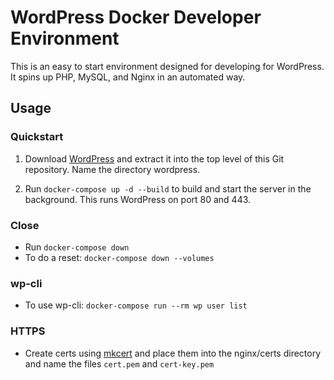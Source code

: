 # WordPress Docker Developer Environment

This is an easy to start environment designed for developing for WordPress. It spins up PHP, MySQL, and Nginx in an automated way.

## Usage

### Quickstart

1. Download [WordPress](https://wordpress.org/latest.zip) and extract it into the top level of this Git repository. Name the directory wordpress.

2. Run `docker-compose up -d --build` to build and start the server in the background. This runs WordPress on port 80 and 443.

### Close

- Run `docker-compose down`
- To do a reset: `docker-compose down --volumes`

### wp-cli

- To use wp-cli: `docker-compose run --rm wp user list`

### HTTPS
 - Create certs using [mkcert](https://github.com/FiloSottile/mkcert) and place them into the nginx/certs directory and name the files `cert.pem` and `cert-key.pem`


